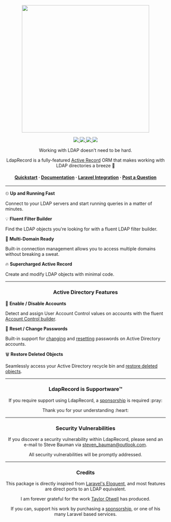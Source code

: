 <p align="center">
    <img src="https://ldaprecord.com/logo.svg" width="400">
</p>

<p align="center">
    <a href="https://github.com/DirectoryTree/LdapRecord/actions">
        <img src="https://img.shields.io/github/actions/workflow/status/directorytree/ldaprecord/run-tests.yml?branch=master&style=flat-square">
    </a>
    <a href="https://packagist.org/packages/DirectoryTree/LdapRecord">
        <img src="https://img.shields.io/packagist/dt/DirectoryTree/LdapRecord.svg?style=flat-square"/>
    </a>
    <a href="https://packagist.org/packages/DirectoryTree/LdapRecord">
        <img src="https://img.shields.io/packagist/v/DirectoryTree/LdapRecord.svg?style=flat-square"/>
    </a>
    <a href="https://packagist.org/packages/DirectoryTree/LdapRecord">
        <img src="https://img.shields.io/github/license/DirectoryTree/LdapRecord.svg?style=flat-square"/>
    </a>
</p>

<p align="center">
    Working with LDAP doesn't need to be hard.
</p>

<p align="center">
    LdapRecord is a fully-featured <a href="https://en.wikipedia.org/wiki/Active_record_pattern">Active Record</a>
    ORM that makes working with LDAP directories a breeze 🍃
</p>

<h4 align="center">
    <a href="https://ldaprecord.com/docs/core/v3/quickstart/">Quickstart</a>
    <span> · </span>
    <a href="https://ldaprecord.com/docs/core/v3/">Documentation</a>
    <span> · </span>
    <a href="https://github.com/DirectoryTree/LdapRecord-Laravel">Laravel Integration</a>
    <span> · </span>
    <a href="https://github.com/DirectoryTree/LdapRecord/discussions/new">Post a Question</a>
</h4>

---

⏲ **Up and Running Fast**

Connect to your LDAP servers and start running queries in a matter of minutes.

💡 **Fluent Filter Builder**

Find the LDAP objects you're looking for with a fluent LDAP filter builder.

💼 **Multi-Domain Ready**

Built-in connection management allows you to access multiple domains without breaking a sweat.

🔥 **Supercharged Active Record**

Create and modify LDAP objects with minimal code.

---

<h3 align="center">
Active Directory Features
</h3>

🚪 **Enable / Disable Accounts**

Detect and assign User Account Control values on accounts with the fluent [Account Control builder](https://ldaprecord.com/docs/core/v3/active-directory/users/#uac).

🔑 **Reset / Change Passwords**

Built-in support for [changing](https://ldaprecord.com/docs/core/v3/active-directory/users/#changing-passwords) and [resetting](https://ldaprecord.com/docs/core/v3/active-directory/users/#resetting-passwords) passwords on Active Directory accounts.

🗑 **Restore Deleted Objects**

Seamlessly access your Active Directory recycle bin and [restore deleted objects](https://ldaprecord.com/docs/core/v3/models/#restoring-deleted-models).

---

<h3 align="center">LdapRecord is Supportware™</h3>

<p align="center">If you require support using LdapRecord, a <a href="https://github.com/sponsors/stevebauman">sponsorship</a> is required :pray:</p>

<p align="center">Thank you for your understanding :heart:</p>

--- 

<h3 align="center">Security Vulnerabilities</h3>

<p align="center">If you discover a security vulnerability within LdapRecord, please send an e-mail to Steve Bauman via <a href="mailto:steven_bauman@outlook.com">steven_bauman@outlook.com</a>.</p>

<p align="center">All security vulnerabilities will be promptly addressed.</p>

---

<h3 align="center">Credits</h3>

<p align="center">This package is directly inspired from <a href="https://laravel.com/docs/eloquent">Laravel's Eloquent</a>, and most features are direct ports to an LDAP equivalent.</p>

<p align="center">I am forever grateful for the work <a href="https://github.com/taylorotwell">Taylor Otwell</a> has produced.</p>

<p align="center">If you can, support his work by purchasing a <a href="https://github.com/sponsors/taylorotwell">sponsorship</a>, or one of his many Laravel based services.</p>
